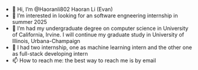 - 👋 Hi, I’m @Haoranli802 Haoran Li (Evan)
- 👀 I’m interested in looking for an software engneering internship in summer 2025
- 🌱 I’m had my undergraduate degree on computer science in University of California, Irvine. I will continue my graduate study in University of Illinois, Urbana-Champaign
- 💞️ I had two internship, one as machine learning intern and the other one as full-stack developing intern
- 📫 How to reach me: the best way to reach me is by email

<!---
Haoranli802/Haoranli802 is a ✨ special ✨ repository because its `README.md` (this file) appears on your GitHub profile.
You can click the Preview link to take a look at your changes.
--->

